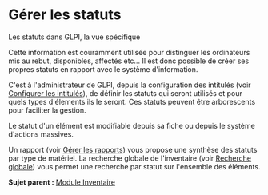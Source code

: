 Gérer les statuts
=================

Les statuts dans GLPI, la vue spécifique

Cette information est couramment utilisée pour distinguer les
ordinateurs mis au rebut, disponibles, affectés etc... Il est donc
possible de créer ses propres statuts en rapport avec le système
d'information.

C'est à l'administrateur de GLPI, depuis la configuration des intitulés
(voir [Configurer les
intitulés](config_dropdown.html "Les intitulés se configurent depuis le menu Configuration > Intitulés")),
de définir les statuts qui seront utilisés et pour quels types
d'élements ils le seront. Ces statuts peuvent être arborescents pour
faciliter la gestion.

Le statut d'un élément est modifiable depuis sa fiche ou depuis le
système d'actions massives.

Un rapport (voir [Gérer les
rapports](tool_report.html "Les rapports se gèrent depuis le menu Outils > Rapports"))
vous propose une synthèse des statuts par type de matériel. La recherche
globale de l'inventaire (voir [Recherche
globale](inventory_global.html "Recherche globale sur les éléments d'inventaire"))
vous permet une recherche par statut sur l'ensemble des éléments.

**Sujet parent :** [Module
Inventaire](../glpi/inventory.html "Module Inventaire de GLPI")

